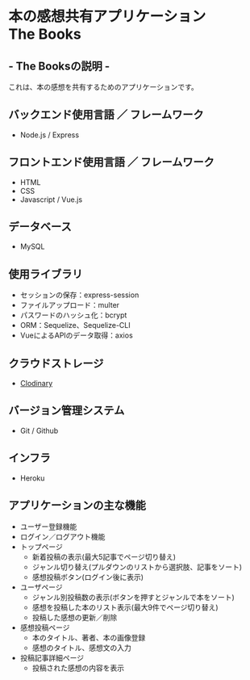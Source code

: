 # 本の感想共有アプリケーション<br>The Books

## - The Booksの説明 -
これは、本の感想を共有するためのアプリケーションです。

## バックエンド使用言語 ／ フレームワーク
- Node.js / Express

## フロントエンド使用言語 ／ フレームワーク
- HTML
- CSS
- Javascript / Vue.js

## データベース
- MySQL

## 使用ライブラリ
- セッションの保存：express-session
- ファイルアップロード：multer
- パスワードのハッシュ化：bcrypt
- ORM：Sequelize、Sequelize-CLI
- VueによるAPIのデータ取得：axios

## クラウドストレージ
- [Clodinary](https://cloudinary.com/)

## バージョン管理システム
- Git / Github

## インフラ
- Heroku

## アプリケーションの主な機能
- ユーザー登録機能
- ログイン／ログアウト機能
- トップページ
  - 新着投稿の表示(最大5記事でページ切り替え)
  - ジャンル切り替え(プルダウンのリストから選択肢、記事をソート)
  - 感想投稿ボタン(ログイン後に表示)
- ユーザページ
  - ジャンル別投稿数の表示(ボタンを押すとジャンルで本をソート)
  - 感想を投稿した本のリスト表示(最大9件でページ切り替え)
  - 投稿した感想の更新／削除
- 感想投稿ページ
  - 本のタイトル、著者、本の画像登録
  - 感想のタイトル、感想文の入力
- 投稿記事詳細ページ
  - 投稿された感想の内容を表示
